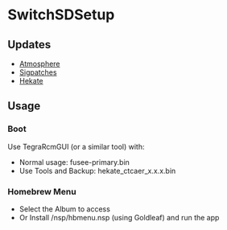 # SwitchSDSetup
## Updates
 * [Atmosphere](https://github.com/Atmosphere-NX/Atmosphere/releases)
 * [Sigpatches](https://gbatemp.net/threads/sigpatches-for-atmosphere-0-13-0.567542/)
 * [Hekate](https://github.com/CTCaer/hekate/releases)

## Usage
### Boot
Use TegraRcmGUI (or a similar tool) with:
 * Normal usage: fusee-primary.bin
 * Use Tools and Backup: hekate_ctcaer_x.x.x.bin

### Homebrew Menu
 * Select the Album to access
 * Or Install /nsp/hbmenu.nsp (using Goldleaf) and run the app